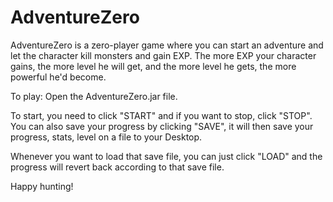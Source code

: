 # AdventureZero

AdventureZero is a zero-player game where you can start an adventure and let the character kill monsters and gain EXP.
The more EXP your character gains, the more level he will get, and the more level he gets, the more powerful he'd become.

To play: Open the AdventureZero.jar file.

To start, you need to click "START" and if you want to stop, click "STOP".
You can also save your progress by clicking "SAVE", it will then save your progress, stats, level on a file to your Desktop.

Whenever you want to load that save file, you can just click "LOAD" and the progress will revert back according to that save file.

Happy hunting!
